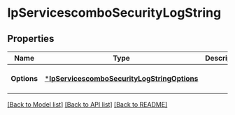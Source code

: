 # IpServicescomboSecurityLogString

## Properties
Name | Type | Description | Notes
------------ | ------------- | ------------- | -------------
**Options** | [***IpServicescomboSecurityLogStringOptions**](IPServicescombo_SecurityLogString_options.md) |  | [optional] [default to null]

[[Back to Model list]](../README.md#documentation-for-models) [[Back to API list]](../README.md#documentation-for-api-endpoints) [[Back to README]](../README.md)

